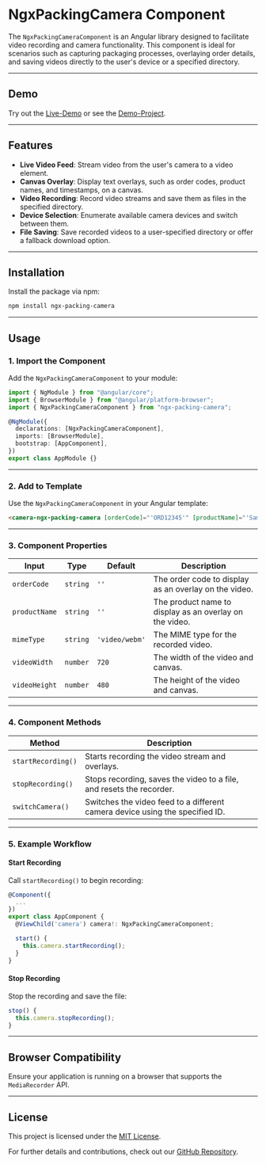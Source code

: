 # NgxPackingCamera Component

The `NgxPackingCameraComponent` is an Angular library designed to facilitate video recording and camera functionality. This component is ideal for scenarios such as capturing packaging processes, overlaying order details, and saving videos directly to the user's device or a specified directory.

---

## Demo

Try out the <a href="https://basst314.github.io/ngx-webcam/?" target="_blank">Live-Demo</a> or see
the <a href="https://github.com/huynhhq/packing-camera-sample" target="_blank">Demo-Project</a>.

---

## Features

- **Live Video Feed**: Stream video from the user's camera to a video element.
- **Canvas Overlay**: Display text overlays, such as order codes, product names, and timestamps, on a canvas.
- **Video Recording**: Record video streams and save them as files in the specified directory.
- **Device Selection**: Enumerate available camera devices and switch between them.
- **File Saving**: Save recorded videos to a user-specified directory or offer a fallback download option.

---

## Installation

Install the package via npm:

```bash
npm install ngx-packing-camera
```

---

## Usage

### 1. Import the Component

Add the `NgxPackingCameraComponent` to your module:

```typescript
import { NgModule } from "@angular/core";
import { BrowserModule } from "@angular/platform-browser";
import { NgxPackingCameraComponent } from "ngx-packing-camera";

@NgModule({
  declarations: [NgxPackingCameraComponent],
  imports: [BrowserModule],
  bootstrap: [AppComponent],
})
export class AppModule {}
```

---

### 2. Add to Template

Use the `NgxPackingCameraComponent` in your Angular template:

```html
<camera-ngx-packing-camera [orderCode]="'ORD12345'" [productName]="'Sample Product'" [mimeType]="'video/webm'" [videoWidth]="720" [videoHeight]="480"></camera-ngx-packing-camera>
```

---

### 3. Component Properties

| **Input**     | **Type** | **Default**    | **Description**                                         |
| ------------- | -------- | -------------- | ------------------------------------------------------- |
| `orderCode`   | `string` | `''`           | The order code to display as an overlay on the video.   |
| `productName` | `string` | `''`           | The product name to display as an overlay on the video. |
| `mimeType`    | `string` | `'video/webm'` | The MIME type for the recorded video.                   |
| `videoWidth`  | `number` | `720`          | The width of the video and canvas.                      |
| `videoHeight` | `number` | `480`          | The height of the video and canvas.                     |

---

### 4. Component Methods

| **Method**         | **Description**                                                              |
| ------------------ | ---------------------------------------------------------------------------- |
| `startRecording()` | Starts recording the video stream and overlays.                              |
| `stopRecording()`  | Stops recording, saves the video to a file, and resets the recorder.         |
| `switchCamera()`   | Switches the video feed to a different camera device using the specified ID. |

---

### 5. Example Workflow

#### Start Recording

Call `startRecording()` to begin recording:

```typescript
@Component({
  ...
})
export class AppComponent {
  @ViewChild('camera') camera!: NgxPackingCameraComponent;

  start() {
    this.camera.startRecording();
  }
}
```

#### Stop Recording

Stop the recording and save the file:

```typescript
stop() {
  this.camera.stopRecording();
}
```

---

## Browser Compatibility

Ensure your application is running on a browser that supports the `MediaRecorder` API.

---

## License

This project is licensed under the [MIT License](LICENSE).

For further details and contributions, check out our [GitHub Repository](https://github.com/huynhhq/packing-camera).

